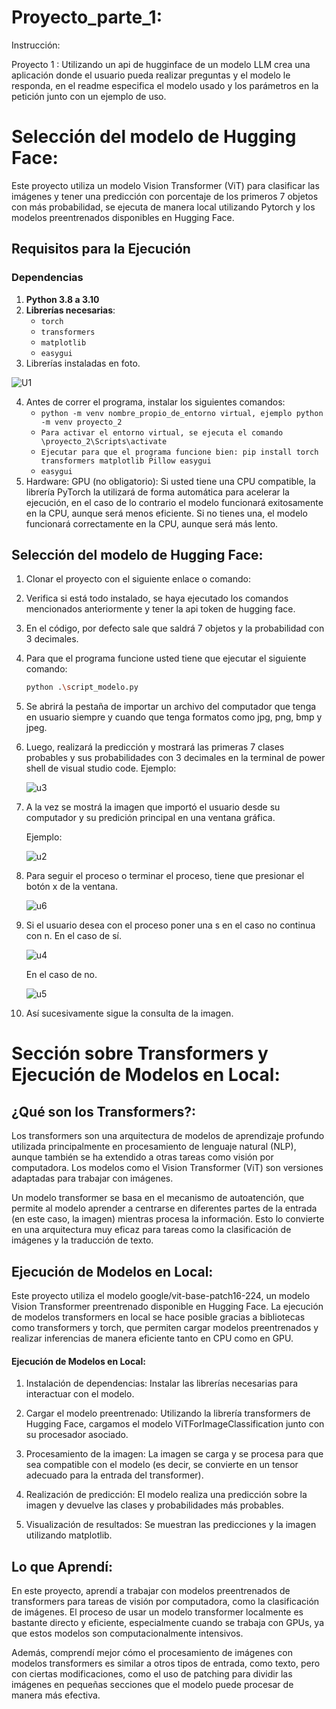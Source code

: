 # Proyecto_parte_1: 
Instrucción:

Proyecto 1 : Utilizando un api de hugginface de un modelo LLM crea una aplicación donde el usuario pueda realizar preguntas y el modelo le responda, en el readme especifica el modelo usado y los parámetros en la petición junto con un ejemplo de uso.

# Selección del modelo de Hugging Face: 

Este proyecto utiliza un modelo Vision Transformer (ViT) para clasificar las imágenes y tener una predicción con porcentaje de los primeros 7 objetos con más probabilidad, se ejecuta de manera local utilizando Pytorch y los modelos preentrenados disponibles en Hugging Face.

## Requisitos para la Ejecución

### Dependencias

1. **Python 3.8 a 3.10**
2. **Librerías necesarias**:
   - `torch`
   - `transformers`
   - `matplotlib`
   - `easygui`
3. Librerías instaladas en foto.

   
![U1](https://github.com/user-attachments/assets/10fde574-a813-4a83-bc0f-826db50c0252)


   
4. Antes de correr el programa, instalar los siguientes comandos:
   - `python -m venv nombre_propio_de_entorno virtual, ejemplo python -m venv proyecto_2 `
   - `Para activar el entorno virtual, se ejecuta el comando \proyecto_2\Scripts\activate`
   - `Ejecutar para que el programa funcione bien: pip install torch transformers matplotlib Pillow easygui`
   - `easygui`
5. Hardware: GPU (no obligatorio): Si usted tiene una CPU compatible, la librería PyTorch la utilizará de forma automática para acelerar la ejecución, en el caso de lo contrario el modelo funcionará exitosamente en la CPU, aunque será menos eficiente. Si no tienes una, el modelo funcionará correctamente en la CPU, aunque será más lento.


## Selección del modelo de Hugging Face: 

1. Clonar el proyecto con el siguiente enlace o comando:
2. Verifica si está todo instalado, se haya ejecutado los comandos mencionados anteriormente y tener la api token de hugging face.
3. En el código, por defecto sale que saldrá 7 objetos y la probabilidad con 3 decimales.
4. Para que el programa funcione usted tiene que ejecutar el siguiente comando:
   ```bash
   python .\script_modelo.py
5. Se abrirá la pestaña de importar un archivo del computador que tenga en usuario siempre y cuando que tenga formatos como jpg, png, bmp y jpeg.
6. Luego, realizará la predicción y mostrará las primeras 7 clases probables y sus probabilidades con 3 decimales en la terminal de power shell de visual studio code.
   Ejemplo:

   ![u3](https://github.com/user-attachments/assets/607cea10-1a7f-419c-9244-ac9b39568e49)

   
7. A la vez se mostrá la imagen que importó el usuario desde su computador y su predición principal en una ventana gráfica.

   Ejemplo:

   ![u2](https://github.com/user-attachments/assets/6b14aa9e-3229-417d-a1cd-2389b9731b0a)

8. Para seguir el proceso o terminar el proceso, tiene que presionar el botón x de la ventana.

    ![u6](https://github.com/user-attachments/assets/c3a341ac-b572-4210-a6c8-9a3f13b913d8)

   
9. Si el usuario desea con el proceso poner una s en el caso no continua con n.
    En el caso de sí.
   
    ![u4](https://github.com/user-attachments/assets/71f4848f-632e-4245-ba63-2a1425842cb4)

    En el caso de no.

    ![u5](https://github.com/user-attachments/assets/59f6e2b0-f9b3-47a5-999e-646f10e56ea1)

10. Así sucesivamente sigue la consulta de la imagen.

# Sección sobre Transformers y Ejecución de Modelos en Local: 

## ¿Qué son los Transformers?: 

Los transformers son una arquitectura de modelos de aprendizaje profundo utilizada principalmente en procesamiento de lenguaje natural (NLP), aunque también se ha extendido a otras tareas como visión por computadora. Los modelos como el Vision Transformer (ViT) son versiones adaptadas para trabajar con imágenes.

Un modelo transformer se basa en el mecanismo de autoatención, que permite al modelo aprender a centrarse en diferentes partes de la entrada (en este caso, la imagen) mientras procesa la información. Esto lo convierte en una arquitectura muy eficaz para tareas como la clasificación de imágenes y la traducción de texto.

## Ejecución de Modelos en Local:

Este proyecto utiliza el modelo google/vit-base-patch16-224, un modelo Vision Transformer preentrenado disponible en Hugging Face. La ejecución de modelos transformers en local se hace posible gracias a bibliotecas como transformers y torch, que permiten cargar modelos preentrenados y realizar inferencias de manera eficiente tanto en CPU como en GPU.

#### Ejecución de Modelos en Local:


1. Instalación de dependencias: Instalar las librerías necesarias para interactuar con el modelo.

2. Cargar el modelo preentrenado: Utilizando la librería transformers de Hugging Face, cargamos el modelo ViTForImageClassification junto con su procesador asociado.

3. Procesamiento de la imagen: La imagen se carga y se procesa para que sea compatible con el modelo (es decir, se convierte en un tensor adecuado para la entrada del transformer).

4. Realización de predicción: El modelo realiza una predicción sobre la imagen y devuelve las clases y probabilidades más probables.

5. Visualización de resultados: Se muestran las predicciones y la imagen utilizando matplotlib.


## Lo que Aprendí:

En este proyecto, aprendí a trabajar con modelos preentrenados de transformers para tareas de visión por computadora, como la clasificación de imágenes. El proceso de usar un modelo transformer localmente es bastante directo y eficiente, especialmente cuando se trabaja con GPUs, ya que estos modelos son computacionalmente intensivos.

Además, comprendí mejor cómo el procesamiento de imágenes con modelos transformers es similar a otros tipos de entrada, como texto, pero con ciertas modificaciones, como el uso de patching para dividir las imágenes en pequeñas secciones que el modelo puede procesar de manera más efectiva.
